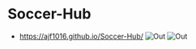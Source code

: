 # Soccer-Hub
- https://ajf1016.github.io/Soccer-Hub/
![Out](screenshots/1.png)
![Out](screenshots/2.png)
